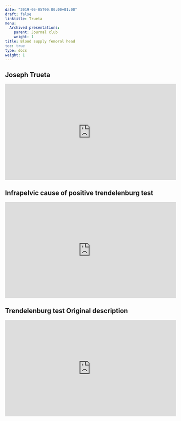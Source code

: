 ```yaml
---
date: "2019-05-05T00:00:00+01:00"
draft: false
linktitle: Trueta
menu:
  Archived presentations:
    parent: Journal club
    weight: 1
title: Blood supply femoral head
toc: true
type: docs
weight: 1
---
```

## Joseph Trueta

<iframe width="560" height="315" src="https://www.youtube.com/embed/1P1b1ItAOWs" frameborder="0" allow="accelerometer; autoplay; clipboard-write; encrypted-media; gyroscope; picture-in-picture" allowfullscreen></iframe>

## Infrapelvic cause of positive trendelenburg test
<iframe width="560" height="315" src="https://www.youtube.com/embed/NOtYqSM9kyw" frameborder="0" allow="accelerometer; autoplay; clipboard-write; encrypted-media; gyroscope; picture-in-picture" allowfullscreen></iframe>

## Trendelenburg test Original description

<iframe width="560" height="315" src="https://www.youtube.com/embed/rS_ODrIr9P4" frameborder="0" allow="accelerometer; autoplay; clipboard-write; encrypted-media; gyroscope; picture-in-picture" allowfullscreen></iframe>